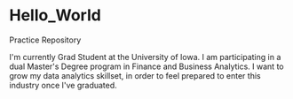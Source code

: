 # Hello_World

Practice Repository

I'm currently Grad Student at the University of Iowa. I am participating in a dual Master's Degree program in Finance and Business Analytics. I want to grow my data analytics skillset, in order to feel  prepared to enter this industry once I've graduated.
